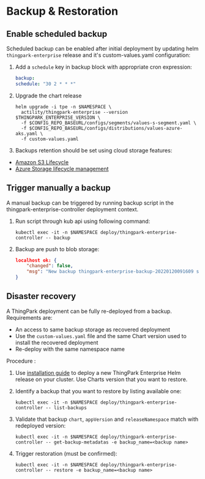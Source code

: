 # Backup & Restoration

## Enable scheduled backup

Scheduled backup can be enabled after initial deployment by updating helm `thingpark-enterprise` release and it's custom-values.yaml configuration: 
1. Add a `schedule` key in backup block with appropriate cron expression:
    ```yaml
    backup:
    schedule: "30 2 * * *"
    ```
2. Upgrade the chart release

    ```shell
    helm upgrade -i tpe -n $NAMESPACE \
      actility/thingpark-enterprise --version $THINGPARK_ENTERPRISE_VERSION \
      -f $CONFIG_REPO_BASEURL/configs/segments/values-s-segment.yaml \
      -f $CONFIG_REPO_BASEURL/configs/distributions/values-azure-aks.yaml \
      -f custom-values.yaml
    ```
3. Backups retention should be set using cloud storage features:
- [Amazon S3 Lifecycle](https://docs.aws.amazon.com/AmazonS3/latest/userguide/object-lifecycle-mgmt.html)
- [Azure Storage lifecycle management](https://docs.microsoft.com/en-us/azure/storage/blobs/lifecycle-management-overview)

## Trigger manually a backup

A manual backup can be triggered by running backup script in the thingpark-enterprise-controller deployment context. 

1. Run script through kub api using following command:
    ```shell
    kubectl exec -it -n $NAMESPACE deploy/thingpark-enterprise-controller -- backup
    ```

2. Backup are push to blob storage: 
    ```json
    localhost ok: {
        "changed": false,
        "msg": "New backup thingpark-enterprise-backup-20220120091609 successfully pushed to remote storage"
    }
    ```

## Disaster recovery
A ThingPark deployment can be fully re-deployed from a backup.
Requirements are: 
- An access to same backup storage as recovered deployment
- Use the `custom-values.yaml` file and the same Chart version used to install the recovered deployment
- Re-deploy with the same namespace name

Procedure :

1. Use [installation guide](../installation-guides/README.md) to deploy a new ThingPark Enterprise Helm release on your cluster. Use Charts version that you want to restore.

2. Identify a backup that you want to restore by listing available one:
    ```shell
    kubectl exec -it -n $NAMESPACE deploy/thingpark-enterprise-controller -- list-backups
    ```

3. Validate that backup `chart`, `appVersion` and `releaseNamespace` match with redeployed version:
    ```shell
    kubectl exec -it -n $NAMESPACE deploy/thingpark-enterprise-controller -- get-backup-metadatas -e backup_name=<backup name>
    ```

4. Trigger restoration (must be confirmed):
    ```shell
    kubectl exec -it -n $NAMESPACE deploy/thingpark-enterprise-controller -- restore -e backup_name=<backup name> 
    ```

